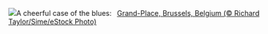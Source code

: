 ![](https://www.bing.com/th?id=OHR.GrandPlaceXmas_EN-GB3702031642_UHD.jpg&w=1000)A cheerful case of the blues:&nbsp;&ensp;[Grand-Place, Brussels, Belgium (© Richard Taylor/Sime/eStock Photo)](https://www.bing.com/th?id=OHR.GrandPlaceXmas_EN-GB3702031642_UHD.jpg)
<br><br/>
